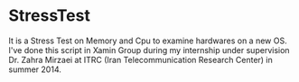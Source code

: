 # StressTest
It is a Stress Test on Memory and Cpu to examine hardwares on a new OS.
I've done this script in Xamin Group during my internship under supervision Dr. Zahra Mirzaei at ITRC (Iran Telecommunication Research Center) in summer 2014.
